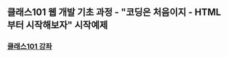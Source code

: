 ## 클래스101 웹 개발 기초 과정 - "코딩은 처음이지 - HTML부터 시작해보자" 시작예제
### [클래스101 강좌 ](https://class101.net/ko/search?query=%EC%9D%B4%EC%A7%80%EC%9B%B9)
